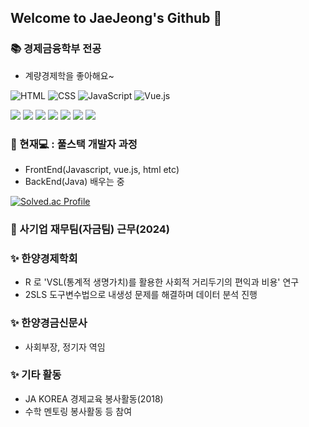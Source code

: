 ## Welcome to JaeJeong's Github 👋

### 📚 경제금융학부 전공
  - 계량경제학을 좋아해요~

![HTML](https://img.shields.io/badge/HTML5-E34F26?style=for-the-badge&logo=html5&logoColor=white)  ![CSS](https://img.shields.io/badge/CSS3-1572B6?style=for-the-badge&logo=css3&logoColor=white)  ![JavaScript](https://img.shields.io/badge/JavaScript-F7DF1E?style=for-the-badge&logo=javascript&logoColor=black)  ![Vue.js](https://img.shields.io/badge/Vue.js-4FC08D?style=for-the-badge&logo=vue.js&logoColor=white)  

<img src="https://img.shields.io/badge/Typescript-3178C6?style=flat-square&logo=Typescript&logoColor=white"/>
<img src="https://img.shields.io/badge/HTML5-E34F26?style=flat-square&logo=html5&logoColor=white"/> 
<img src="https://img.shields.io/badge/CSS3-1572B6?style=flat-square&logo=css3&logoColor=white"/>
<img src="https://img.shields.io/badge/Node.js-339933?style=flat-square&logo=Node.js&logoColor=white"/>
<img src="https://img.shields.io/badge/Vue.js-4FC08D?style=flat-square&logo=Vue.js&logoColor=white"/>

<img src="https://img.shields.io/badge/Bootstrap-7952B3?style=flat-square&logo=bootstrap&logoColor=white"/>
<img src="https://img.shields.io/badge/java-007396?style=flat-square&logo=java&logoColor=white"/>

### 🌱 현재💻 : 풀스택 개발자 과정
  - FrontEnd(Javascript, vue.js, html etc)
  - BackEnd(Java) 배우는 중

[![Solved.ac Profile](http://mazassumnida.wtf/api/v2/generate_badge?boj=leejae98)](https://solved.ac/leejae98/)

### 👔 사기업 재무팀(자금팀) 근무(2024)

### ✨ 한양경제학회
  - R 로 'VSL(통계적 생명가치)를 활용한 사회적 거리두기의 편익과 비용' 연구
  - 2SLS 도구변수법으로 내생성 문제를 해결하며 데이터 분석 진행
### ✨ 한양경금신문사
  - 사회부장, 정기자 역임
### ✨ 기타 활동
  - JA KOREA 경제교육 봉사활동(2018)
  - 수학 멘토링 봉사활동 등 참여

<!--
**Jaejeong-Lee/Jaejeong-Lee** is a ✨ _special_ ✨ repository because its `README.md` (this file) appears on your GitHub profile.

Here are some ideas to get you started:

- 🔭 I’m currently working on ...
- 🌱 I’m currently learning ...
- 👯 I’m looking to collaborate on ...
- 🤔 I’m looking for help with ...
- 💬 Ask me about ...
- 📫 How to reach me: ...
- 😄 Pronouns: ...
- ⚡ Fun fact: ...
-->
